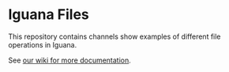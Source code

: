 <h1>Iguana Files</h1>

This repository contains channels show examples of different file operations in Iguana.

See <a href="http://help.interfaceware.com/category/building-interfaces/repositories/builtin-iguana-file">our wiki for more documentation</a>.
